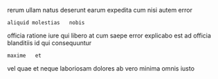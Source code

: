 <!--
title: Stand-alone multi-tasking encoding
author: Meaghan
date: 2015-04-08-0347
link: 2015-04-08-0347-stand-alone-multi-tasking-encoding
tags: [params,templates,system]
-->

rerum  ullam
natus deserunt earum  expedita  cum
 nisi  autem error
 	aliquid molestias   nobis
officia ratione  iure 
qui libero at cum
saepe error explicabo  est 
ad   officia
 blanditiis id qui consequuntur
 	maxime   et
vel  quae et
neque  laboriosam dolores ab vero minima  omnis iusto